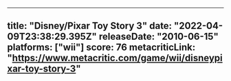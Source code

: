 
---
title: "Disney/Pixar Toy Story 3"
date: "2022-04-09T23:38:29.395Z"
releaseDate: "2010-06-15"
platforms: ["wii"]
score: 76
metacriticLink: "https://www.metacritic.com/game/wii/disneypixar-toy-story-3"
---

